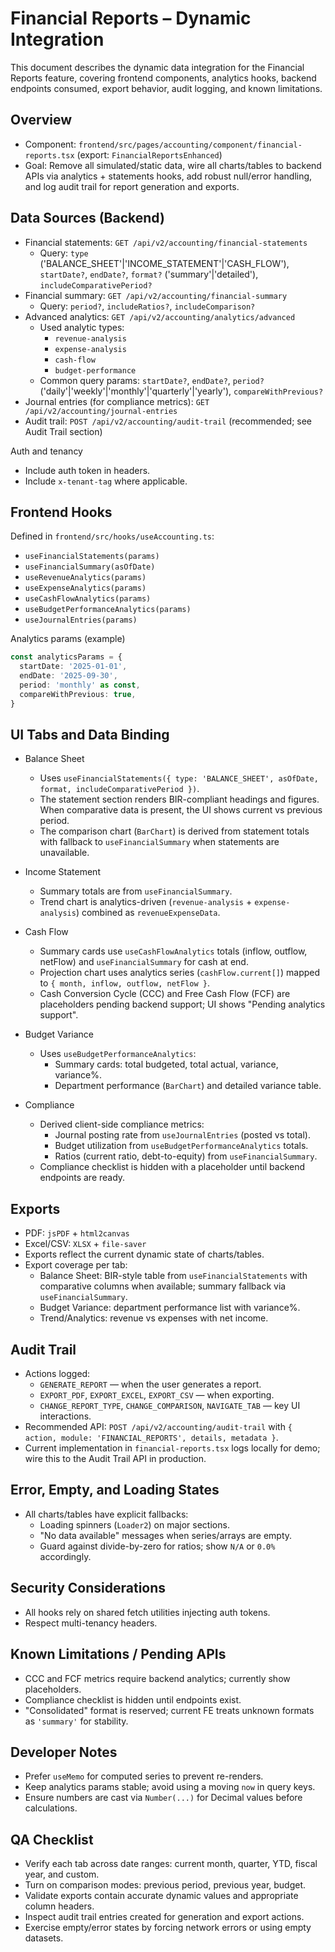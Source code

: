 # Financial Reports – Dynamic Integration

This document describes the dynamic data integration for the Financial Reports feature, covering frontend components, analytics hooks, backend endpoints consumed, export behavior, audit logging, and known limitations.

## Overview

- Component: `frontend/src/pages/accounting/component/financial-reports.tsx` (export: `FinancialReportsEnhanced`)
- Goal: Remove all simulated/static data, wire all charts/tables to backend APIs via analytics + statements hooks, add robust null/error handling, and log audit trail for report generation and exports.

## Data Sources (Backend)

- Financial statements: `GET /api/v2/accounting/financial-statements`
  - Query: `type` ('BALANCE_SHEET'|'INCOME_STATEMENT'|'CASH_FLOW'), `startDate?`, `endDate?`, `format?` ('summary'|'detailed'), `includeComparativePeriod?`
- Financial summary: `GET /api/v2/accounting/financial-summary`
  - Query: `period?`, `includeRatios?`, `includeComparison?`
- Advanced analytics: `GET /api/v2/accounting/analytics/advanced`
  - Used analytic types:
    - `revenue-analysis`
    - `expense-analysis`
    - `cash-flow`
    - `budget-performance`
  - Common query params: `startDate?`, `endDate?`, `period?` ('daily'|'weekly'|'monthly'|'quarterly'|'yearly'), `compareWithPrevious?`
- Journal entries (for compliance metrics): `GET /api/v2/accounting/journal-entries`
- Audit trail: `POST /api/v2/accounting/audit-trail` (recommended; see Audit Trail section)

Auth and tenancy
- Include auth token in headers.
- Include `x-tenant-tag` where applicable.

## Frontend Hooks

Defined in `frontend/src/hooks/useAccounting.ts`:

- `useFinancialStatements(params)`
- `useFinancialSummary(asOfDate)`
- `useRevenueAnalytics(params)`
- `useExpenseAnalytics(params)`
- `useCashFlowAnalytics(params)`
- `useBudgetPerformanceAnalytics(params)`
- `useJournalEntries(params)`

Analytics params (example)
```ts
const analyticsParams = {
  startDate: '2025-01-01',
  endDate: '2025-09-30',
  period: 'monthly' as const,
  compareWithPrevious: true,
}
```

## UI Tabs and Data Binding

- Balance Sheet
  - Uses `useFinancialStatements({ type: 'BALANCE_SHEET', asOfDate, format, includeComparativePeriod })`.
  - The statement section renders BIR-compliant headings and figures. When comparative data is present, the UI shows current vs previous period.
  - The comparison chart (`BarChart`) is derived from statement totals with fallback to `useFinancialSummary` when statements are unavailable.

- Income Statement
  - Summary totals are from `useFinancialSummary`.
  - Trend chart is analytics-driven (`revenue-analysis` + `expense-analysis`) combined as `revenueExpenseData`.

- Cash Flow
  - Summary cards use `useCashFlowAnalytics` totals (inflow, outflow, netFlow) and `useFinancialSummary` for cash at end.
  - Projection chart uses analytics series (`cashFlow.current[]`) mapped to `{ month, inflow, outflow, netFlow }`.
  - Cash Conversion Cycle (CCC) and Free Cash Flow (FCF) are placeholders pending backend support; UI shows "Pending analytics support".

- Budget Variance
  - Uses `useBudgetPerformanceAnalytics`:
    - Summary cards: total budgeted, total actual, variance, variance%.
    - Department performance (`BarChart`) and detailed variance table.

- Compliance
  - Derived client-side compliance metrics:
    - Journal posting rate from `useJournalEntries` (posted vs total).
    - Budget utilization from `useBudgetPerformanceAnalytics` totals.
    - Ratios (current ratio, debt-to-equity) from `useFinancialSummary`.
  - Compliance checklist is hidden with a placeholder until backend endpoints are ready.

## Exports

- PDF: `jsPDF` + `html2canvas`
- Excel/CSV: `XLSX` + `file-saver`
- Exports reflect the current dynamic state of charts/tables.
- Export coverage per tab:
  - Balance Sheet: BIR-style table from `useFinancialStatements` with comparative columns when available; summary fallback via `useFinancialSummary`.
  - Budget Variance: department performance list with variance%.
  - Trend/Analytics: revenue vs expenses with net income.

## Audit Trail

- Actions logged:
  - `GENERATE_REPORT` — when the user generates a report.
  - `EXPORT_PDF`, `EXPORT_EXCEL`, `EXPORT_CSV` — when exporting.
  - `CHANGE_REPORT_TYPE`, `CHANGE_COMPARISON`, `NAVIGATE_TAB` — key UI interactions.
- Recommended API: `POST /api/v2/accounting/audit-trail` with `{ action, module: 'FINANCIAL_REPORTS', details, metadata }`.
- Current implementation in `financial-reports.tsx` logs locally for demo; wire this to the Audit Trail API in production.

## Error, Empty, and Loading States

- All charts/tables have explicit fallbacks:
  - Loading spinners (`Loader2`) on major sections.
  - "No data available" messages when series/arrays are empty.
  - Guard against divide-by-zero for ratios; show `N/A` or `0.0%` accordingly.

## Security Considerations

- All hooks rely on shared fetch utilities injecting auth tokens.
- Respect multi-tenancy headers.

## Known Limitations / Pending APIs

- CCC and FCF metrics require backend analytics; currently show placeholders.
- Compliance checklist is hidden until endpoints exist.
- "Consolidated" format is reserved; current FE treats unknown formats as `'summary'` for stability.

## Developer Notes

- Prefer `useMemo` for computed series to prevent re-renders.
- Keep analytics params stable; avoid using a moving `now` in query keys.
- Ensure numbers are cast via `Number(...)` for Decimal values before calculations.

## QA Checklist

- Verify each tab across date ranges: current month, quarter, YTD, fiscal year, and custom.
- Turn on comparison modes: previous period, previous year, budget.
- Validate exports contain accurate dynamic values and appropriate column headers.
- Inspect audit trail entries created for generation and export actions.
- Exercise empty/error states by forcing network errors or using empty datasets.
